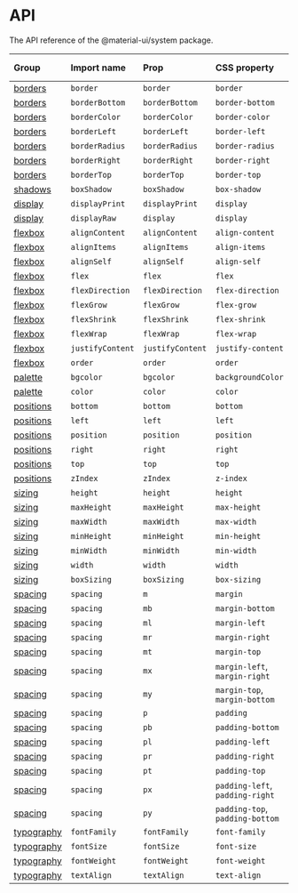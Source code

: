 # API

<p class="description">The API reference of the @material-ui/system package.</p>

| Group | Import name | Prop | CSS property | Theme key |
|:------|:------------|:-----|:-------------|:----------|
| [borders](/system/borders/) | `border` | `border` | `border` | `borders` |
| [borders](/system/borders/) | `borderBottom` | `borderBottom` | `border-bottom` | `borders` |
| [borders](/system/borders/) | `borderColor` | `borderColor` | `border-color` | [`palette`](/customization/default-theme/?expand-path=$.palette) |
| [borders](/system/borders/) | `borderLeft` | `borderLeft` | `border-left` | `borders` |
| [borders](/system/borders/) | `borderRadius` | `borderRadius` | `border-radius` | [`shape`](/customization/default-theme/?expand-path=$.shape) |
| [borders](/system/borders/) | `borderRight` | `borderRight` | `border-right` | `borders` |
| [borders](/system/borders/) | `borderTop` | `borderTop` | `border-top` | `borders` |
| [shadows](/system/shadows/) | `boxShadow` | `boxShadow` | `box-shadow` | `shadows` |
| [display](/system/display/) | `displayPrint` | `displayPrint` | `display` | none |
| [display](/system/display/) | `displayRaw` | `display` | `display` | none |
| [flexbox](/system/flexbox/) | `alignContent` | `alignContent` | `align-content` | none |
| [flexbox](/system/flexbox/) | `alignItems` | `alignItems` | `align-items` | none |
| [flexbox](/system/flexbox/) | `alignSelf` | `alignSelf` | `align-self` | none |
| [flexbox](/system/flexbox/) | `flex` | `flex` | `flex` | none |
| [flexbox](/system/flexbox/) | `flexDirection` | `flexDirection` | `flex-direction` | none |
| [flexbox](/system/flexbox/) | `flexGrow` | `flexGrow` | `flex-grow` | none |
| [flexbox](/system/flexbox/) | `flexShrink` | `flexShrink` | `flex-shrink` | none |
| [flexbox](/system/flexbox/) | `flexWrap` | `flexWrap` | `flex-wrap` | none |
| [flexbox](/system/flexbox/) | `justifyContent` | `justifyContent` | `justify-content` | none |
| [flexbox](/system/flexbox/) | `order` | `order` | `order` | none |
| [palette](/system/palette/) | `bgcolor` | `bgcolor` | `backgroundColor` | [`palette`](/customization/default-theme/?expand-path=$.palette) |
| [palette](/system/palette/) | `color` | `color` | `color` | [`palette`](/customization/default-theme/?expand-path=$.palette) |
| [positions](/system/positions/) | `bottom` | `bottom`| `bottom` | none |
| [positions](/system/positions/) | `left` | `left`| `left` | none |
| [positions](/system/positions/) | `position` | `position` | `position` | none |
| [positions](/system/positions/) | `right` | `right` | `right` | none |
| [positions](/system/positions/) | `top` | `top` | `top` | none |
| [positions](/system/positions/) | `zIndex` | `zIndex` | `z-index` | [`zIndex`](/customization/default-theme/?expand-path=$.zIndex) |
| [sizing](/system/sizing/) | `height` | `height` | `height` | none |
| [sizing](/system/sizing/) | `maxHeight` | `maxHeight`| `max-height` | none |
| [sizing](/system/sizing/) | `maxWidth` | `maxWidth` | `max-width` | none |
| [sizing](/system/sizing/) | `minHeight` | `minHeight`| `min-height` | none |
| [sizing](/system/sizing/) | `minWidth` | `minWidth` | `min-width` | none |
| [sizing](/system/sizing/) | `width` | `width` | `width` | none |
| [sizing](/system/sizing/) | `boxSizing` | `boxSizing` | `box-sizing` | none |
| [spacing](/system/spacing/) | `spacing` | `m` | `margin` | [`spacing`](/customization/default-theme/?expand-path=$.spacing) |
| [spacing](/system/spacing/) | `spacing` | `mb` | `margin-bottom` | [`spacing`](/customization/default-theme/?expand-path=$.spacing) |
| [spacing](/system/spacing/) | `spacing` | `ml` | `margin-left` | [`spacing`](/customization/default-theme/?expand-path=$.spacing) |
| [spacing](/system/spacing/) | `spacing` | `mr` | `margin-right` | [`spacing`](/customization/default-theme/?expand-path=$.spacing) |
| [spacing](/system/spacing/) | `spacing` | `mt` | `margin-top` | [`spacing`](/customization/default-theme/?expand-path=$.spacing) |
| [spacing](/system/spacing/) | `spacing` | `mx` | `margin-left`, `margin-right` | [`spacing`](/customization/default-theme/?expand-path=$.spacing) |
| [spacing](/system/spacing/) | `spacing` | `my` | `margin-top`, `margin-bottom` | [`spacing`](/customization/default-theme/?expand-path=$.spacing) |
| [spacing](/system/spacing/) | `spacing` | `p` | `padding` | [`spacing`](/customization/default-theme/?expand-path=$.spacing) |
| [spacing](/system/spacing/) | `spacing` | `pb` | `padding-bottom` | [`spacing`](/customization/default-theme/?expand-path=$.spacing) |
| [spacing](/system/spacing/) | `spacing` | `pl` | `padding-left` | [`spacing`](/customization/default-theme/?expand-path=$.spacing) |
| [spacing](/system/spacing/) | `spacing` | `pr` | `padding-right` | [`spacing`](/customization/default-theme/?expand-path=$.spacing) |
| [spacing](/system/spacing/) | `spacing` | `pt` | `padding-top` | [`spacing`](/customization/default-theme/?expand-path=$.spacing) |
| [spacing](/system/spacing/) | `spacing` | `px` | `padding-left`, `padding-right` | [`spacing`](/customization/default-theme/?expand-path=$.spacing) |
| [spacing](/system/spacing/) | `spacing` | `py` | `padding-top`, `padding-bottom` | [`spacing`](/customization/default-theme/?expand-path=$.spacing) |
| [typography](/system/typography/) | `fontFamily` | `fontFamily` | `font-family` | [`typography`](/customization/default-theme/?expand-path=$.typography) |
| [typography](/system/typography/) | `fontSize` | `fontSize` | `font-size` | [`typography`](/customization/default-theme/?expand-path=$.typography) |
| [typography](/system/typography/) | `fontWeight` | `fontWeight` | `font-weight` | [`typography`](/customization/default-theme/?expand-path=$.typography) |
| [typography](/system/typography/) | `textAlign` | `textAlign` | `text-align` | none |
